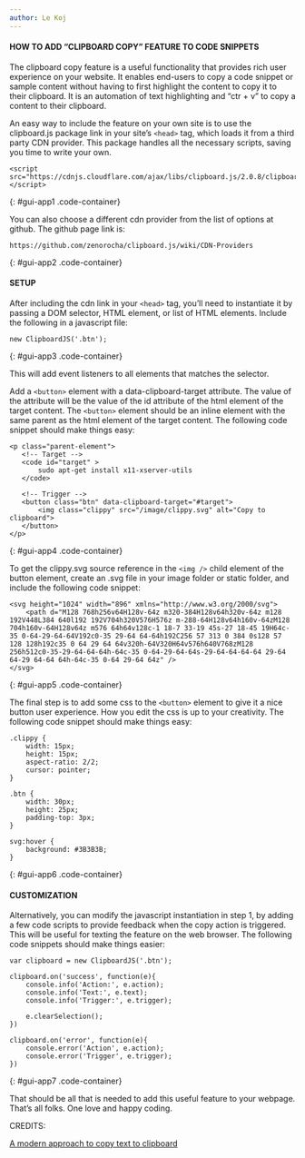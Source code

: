 ```yaml
---
author: Le Koj
---
```


#### HOW TO ADD “CLIPBOARD COPY” FEATURE TO CODE SNIPPETS

The clipboard copy feature is a useful functionality that provides rich user experience on your website.  It enables end-users to copy a code snippet or sample content without having to first highlight the content to copy it to their clipboard.  It is an automation of text highlighting and “ctr + v” to copy a content to their clipboard.

An easy way to include the feature on your own site is to use the clipboard.js package link in your site’s `<head>` tag, which loads it from a third party CDN provider.  This package handles all the necessary scripts, saving you time to write your own.  

```
<script src="https://cdnjs.cloudflare.com/ajax/libs/clipboard.js/2.0.8/clipboard.min.js"></script>
```
{: #gui-app1 .code-container}


You can also choose a different cdn provider from the list of options at github.  The github page link is:

```
https://github.com/zenorocha/clipboard.js/wiki/CDN-Providers
```
{: #gui-app2 .code-container}

#### SETUP

After including the cdn link in your `<head>` tag, you’ll need to instantiate it by passing a DOM selector, HTML element, or list of HTML elements.  Include the following in a javascript file:

```
new ClipboardJS('.btn');
```
{: #gui-app3 .code-container}

This will add event listeners to all elements that matches the selector.

Add a `<button>` element with a data-clipboard-target attribute.  The value of the attribute will be the value of the id attribute of the html element of the target content. The `<button>` element should be an inline element with the same parent as the html element of the target content.  The following code snippet should make things easy:

 ```   
<p class="parent-element">
    <!-- Target -->
    <code id="target" >
        sudo apt-get install x11-xserver-utils
    </code>

    <!-- Trigger -->
    <button class="btn" data-clipboard-target="#target">
        <img class="clippy" src="/image/clippy.svg" alt="Copy to clipboard">
    </button>
</p>
```
{: #gui-app4 .code-container}


To get the clippy.svg source reference in the `<img />` child element of the button element, create an .svg file in your image folder or static folder, and include the following code snippet: 

```
<svg height="1024" width="896" xmlns="http://www.w3.org/2000/svg">
    <path d="M128 768h256v64H128v-64z m320-384H128v64h320v-64z m128 192V448L384 640l192 192V704h320V576H576z m-288-64H128v64h160v-64zM128 704h160v-64H128v64z m576 64h64v128c-1 18-7 33-19 45s-27 18-45 19H64c-35 0-64-29-64-64V192c0-35 29-64 64-64h192C256 57 313 0 384 0s128 57 128 128h192c35 0 64 29 64 64v320h-64V320H64v576h640V768zM128 256h512c0-35-29-64-64-64h-64c-35 0-64-29-64-64s-29-64-64-64-64 29-64 64-29 64-64 64h-64c-35 0-64 29-64 64z" />
</svg>
```
{: #gui-app5 .code-container}


The final step is to add some css to the `<button>` element to give it a nice button user experience.  How you edit the css is up to your creativity.  The following code snippet should make things easy:

```
.clippy {
    width: 15px;
    height: 15px;
    aspect-ratio: 2/2;
    cursor: pointer;
}

.btn {
    width: 30px;
    height: 25px;
    padding-top: 3px;
}

svg:hover {
    background: #3B3B3B;
}
```
{: #gui-app6 .code-container}


#### CUSTOMIZATION

Alternatively, you can modify the javascript instantiation in step 1, by adding a few code scripts to provide feedback when the copy action is triggered.  This will be useful for texting the feature on the web browser. The following code snippets should make things easier:

```
var clipboard = new ClipboardJS('.btn');

clipboard.on('success', function(e){
    console.info('Action:', e.action);
    console.info('Text:', e.text);
    console.info('Trigger:', e.trigger);

    e.clearSelection();
})

clipboard.on('error', function(e){
    console.error('Action', e.action);
    console.error('Trigger', e.trigger);
})
```
{: #gui-app7 .code-container}


That should be all that is needed to add this useful feature to your webpage.  That’s all folks. One love and happy coding.


CREDITS:

[A modern approach to copy text to clipboard](https://clipboardjs.com/)